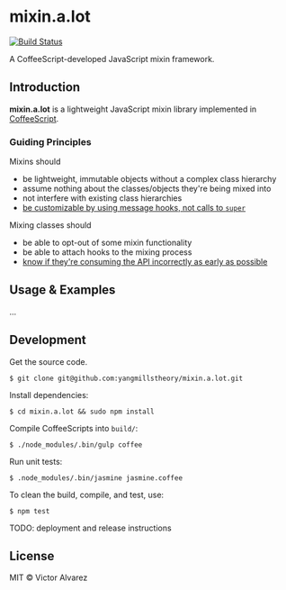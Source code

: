 # mixin.a.lot

[![Build Status](https://travis-ci.org/yangmillstheory/mixin.a.lot.svg?branch=master)](https://travis-ci.org/yangmillstheory/mixin.a.lot)

A CoffeeScript-developed JavaScript mixin framework.

## Introduction ##

**mixin.a.lot** is a lightweight JavaScript mixin library implemented in [CoffeeScript](http://www.coffeescript.org).

### Guiding Principles ###

Mixins should

* be lightweight, immutable objects without a complex class hierarchy
* assume nothing about the classes/objects they're being mixed into
* not interfere with existing class hierarchies
* [be customizable by using message hooks, not calls to `super`](https://en.wikipedia.org/wiki/Composition_over_inheritance)

Mixing classes should

* be able to opt-out of some mixin functionality
* be able to attach hooks to the mixing process
* [know if they're consuming the API incorrectly as early as possible](http://stackoverflow.com/a/2807375/2419669) 

## Usage & Examples ##

...

## Development ##

Get the source code.

    $ git clone git@github.com:yangmillstheory/mixin.a.lot.git

Install dependencies:
    
    $ cd mixin.a.lot && sudo npm install
    
Compile CoffeeScripts into `build/`:

    $ ./node_modules/.bin/gulp coffee
   
Run unit tests:

    $ .node_modules/.bin/jasmine jasmine.coffee

To clean the build, compile, and test, use:

    $ npm test
    
TODO: deployment and release instructions
   
## License ##

MIT © Victor Alvarez